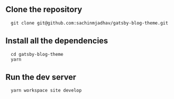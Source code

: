 ## Clone the repository
```
  git clone git@github.com:sachinmjadhav/gatsby-blog-theme.git
```

## Install all the dependencies
```
  cd gatsby-blog-theme
  yarn
```

## Run the dev server
```
  yarn workspace site develop
```